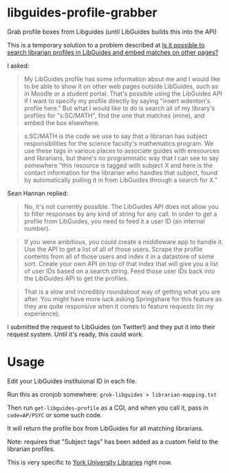 libguides-profile-grabber
=========================

Grab profile boxes from Libguides (until LibGuides builds this into the API)

This is a temporary solution to a problem described at
[Is it possible to search librarian profiles in LibGuides and embed matches on other pages?](http://libraries.stackexchange.com/questions/650/is-it-possible-to-search-librarian-profiles-in-libguides-and-embed-matches-on-ot)

I asked:

> My LibGuides profile has some information about me and I would like to be able to show it on other web pages outside LibGuides, such as in Moodle or a student portal. That's possible using the LibGuides API if I want to specify my profile directly by saying "insert wdenton's profile here." But what I would like to do is search all of my library's profiles for "s:SC/MATH", find the one that matches (mine), and embed the box elsewhere.

> s:SC/MATH is the code we use to say that a librarian has subject responsibilities for the science faculty's mathematics program. We use these tags in various places to associate guides with eresources and librarians, but there's no programmatic way that I can see to say somewhere "this resource is tagged with subject X and here is the contact information for the librarian who handles that subject, found by automatically pulling it in from LibGuides through a search for X."

Sean Hannan replied:

> No, it's not currently possible. The LibGuides API does not allow you to filter responses by any kind of string for any call. In order to get a profile from LibGuides, you need to feed it a user ID (an internal number).

> If you were ambitious, you could create a middleware app to handle it. Use the API to get a list of all of those users. Scrape the profile contents from all of those users and index it in a datastore of some sort. Create your own API on top of that index that will give you a list of user IDs based on a search string. Feed those user IDs back into the LibGuides API to get the profiles.

> That is a slow and incredibly roundabout way of getting what you are after. You might have more luck asking Springshare for this feature as they are quite responsive when it comes to feature requests (in my experience).

I submitted the request to LibGuides (on Twitter!) and they put it into their request system. Until it's ready, this could work.

# Usage

Edit your LibGuides instituional ID in each file.

Run this as cronjob somewhere: `grok-libguides > librarian-mapping.txt`

Then run `get-libguides-profile` as a CGI, and when you call it, pass in `code=AP/PSYC` or some such code.

It will return the profile box from LibGuides for all matching librarians.

Note: requires that "Subject tags" has been added as a custom field to the librarian profiles.

This is very specific to [York University Libraries](http://www.library.yorku.ca/) right now.


